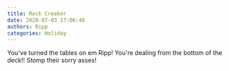 ```yaml
---
title: Rock Creeker
date: 2020-07-03 17:06:46
authors: Ripp
categories: Holiday
---
```


 You've turned the tables on em Ripp!
You're dealing from the bottom of the deck!!
Stomp their sorry asses!